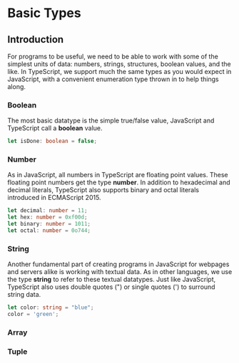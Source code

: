 # Basic Types

## Introduction

For programs to be useful, we need to be able to work with some of the simplest units of data: numbers, strings, structures, boolean values, and the like. In TypeScript, we support much the same types as you would expect in JavaScript, with a convenient enumeration type thrown in to help things along.

### Boolean

The most basic datatype is the simple true/false value, JavaScript and TypeScript call a **boolean** value.

```typescript
let isDone: boolean = false;
```

### Number 

As in JavaScript, all numbers in TypeScript are floating point values. These floating point numbers get the type **number**. In addition to hexadecimal and decimal literals, TypeScript also supports binary and octal literals introduced in ECMAScript 2015.

```typescript
let decimal: number = 11;
let hex: number = 0xf00d;
let binary: number = 1011; 
let octal: number = 0o744;
```

### String 

Another fundamental part of creating programs in JavaScript for webpages and servers alike is working with textual data. As in other languages, we use the type **string** to refer to these textual datatypes. Just like JavaScript, TypeScript also uses double quotes (") or single quotes (') to surround string data.

```typescript
let color: string = "blue";
color = 'green';
```

### Array

### Tuple